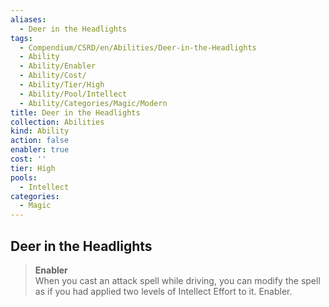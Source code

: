 ```yaml
---
aliases:
  - Deer in the Headlights
tags:
  - Compendium/CSRD/en/Abilities/Deer-in-the-Headlights
  - Ability
  - Ability/Enabler
  - Ability/Cost/
  - Ability/Tier/High
  - Ability/Pool/Intellect
  - Ability/Categories/Magic/Modern
title: Deer in the Headlights
collection: Abilities
kind: Ability
action: false
enabler: true
cost: ''
tier: High
pools:
  - Intellect
categories:
  - Magic
---
```

## Deer in the Headlights
>**Enabler**  
When you cast an attack spell while driving, you can modify the spell as if you had applied two levels of Intellect Effort to it. Enabler.




